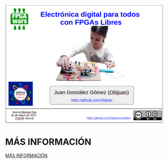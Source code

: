 ![](wiki/meetup-murcial-portada.png)

# MÁS INFORMACIÓN

[MÁS INFORMACIÓN](https://github.com/Obijuan/myslides/wiki/2017_05_20:-Murcia-Meetup:-Electr%C3%B3nica-digital-para-todos-con-FPGAs-libres)
